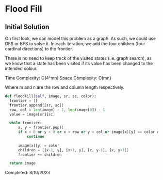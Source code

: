 # Flood Fill

## Initial Solution

On first look, we can model this problem as a graph. As such, we could use DFS or BFS to solve it. In each iteration, we add the four children (four cardinal directions) to the frontier.

There is no need to keep track of the visited states (i.e. graph search), as we know that a state has been visited if its value has been changed to the intended colour.

Time Complexity: O(4^mn)
Space Complexity: O(mn)

Where m and n are the row and column length respectively.

```python
def floodFill(self, image, sr, sc, color):
  frontier = []
  frontier.append([sr, sc])
  row, col = len(image) - 1, len(image[0]) - 1
  value = image[sr][sc]

  while frontier:
      x, y = frontier.pop()
      if x < 0 or y < 0 or x > row or y > col or image[x][y] == color or image[x][y] != value:
          continue
          
      image[x][y] = color
      children = [[x-1, y], [x+1, y], [x, y-1], [x, y+1]]
      frontier += children

  return image
```

Completed: 8/10/2023
